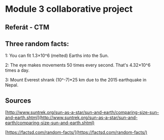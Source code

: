 # Module 3 collaborative project

## Referát - CTM

## Three random facts:

1: You can fit 1.3×10^6 (melted) Earths into the Sun.

2: The eye makes movements 50 times every second. That's 4.32×10^6 times a day.

3: Mount Everest shrank (10^-7)*25 km due to the 2015 earthquake in Nepal.

## Sources

[http://www.suntrek.org/sun-as-a-star/sun-and-earth/comparing-size-sun-and-earth.shtml](http://www.suntrek.org/sun-as-a-star/sun-and-earth/comparing-size-sun-and-earth.shtml)

[https://factsd.com/random-facts/](https://factsd.com/random-facts/)